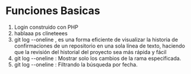 # Funciones Basicas

1. Login  construido con PHP 
2.  hablaaa ps clineteees
3.  git log --oneline , es una forma eficiente de visualizar la historia de confirmaciones de un repositorio en una sola línea de texto, haciendo que la revisión del historial del proyecto sea más rápida y fácil
4. git log --oneline <branch> : Mostrar solo los cambios de la rama especificada.
5. git log --oneline <date-range>: Filtrando la búsqueda por fecha.